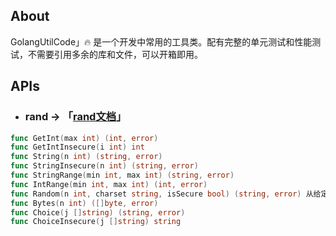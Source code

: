 ## About

GolangUtilCode」🔥 是一个开发中常用的工具类。配有完整的单元测试和性能测试，不需要引用多余的库和文件，可以开箱即用。



## APIs

* ### rand -> 「[rand文档](https://pkg.go.dev/math/rand@go1.16.6)」

```go
func GetInt(max int) (int, error)  																生成一个加密的安全的随机int
func GetIntInsecure(i int) int																		使用当前系统时间的种子生成一个随机整数
func String(n int) (string, error)  															生成加密安全的字符串
func StringInsecure(n int) (string, error)												生成一个密码不安全的字符串
func StringRange(min int, max int) (string, error)								生成给定范围内的安全随机字符串
func IntRange(min int, max int) (int, error)											返回给定范围之间的随机整数
func Random(n int, charset string, isSecure bool) (string, error) 从给定的字符集生成随机数据
func Bytes(n int) ([]byte, error)																	生成一组加密安全的字节
func Choice(j []string) (string, error)														从一段字符串中随机选择
func ChoiceInsecure(j []string) string														从一段字符串中随机选择(不安全)
```

